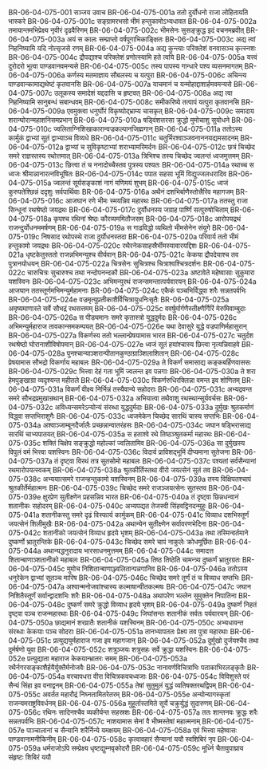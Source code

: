 BR-06-04-075-001  सञ्जय उवाच
BR-06-04-075-001a ततो दुर्योधनो राजा लोहितायति भास्करे
BR-06-04-075-001c सङ्ग्रामरभसो भीमं हन्तुकामोऽभ्यधावत
BR-06-04-075-002a तमायान्तमभिप्रेक्ष्य नृवीरं दृढवैरिणम्
BR-06-04-075-002c भीमसेनः सुसङ्क्रुद्ध इदं वचनमब्रवीत्
BR-06-04-075-003a अयं स कालः सम्प्राप्तो वर्षपूगाभिकाङ्क्षितः
BR-06-04-075-003c अद्य त्वां निहनिष्यामि यदि नोत्सृजसे रणम्
BR-06-04-075-004a अद्य कुन्त्याः परिक्लेशं वनवासञ्च कृत्स्नशः
BR-06-04-075-004c द्रौपद्याश्च परिक्लेशं प्रणोत्स्यामि हते त्वयि
BR-06-04-075-005a यत्त्वं दुरोदरो भूत्वा पाण्डवानवमन्यसे
BR-06-04-075-005c तस्य पापस्य गान्धारे पश्य व्यसनमागतम्
BR-06-04-075-006a कर्णस्य मतमाज्ञाय सौबलस्य च यत्पुरा
BR-06-04-075-006c अचिन्त्य पाण्डवान्कामाद्यथेष्टं कृतवानसि
BR-06-04-075-007a याचमानं च यन्मोहाद्दाशार्हमवमन्यसे
BR-06-04-075-007c उलूकस्य समादेशं यद्ददासि च हृष्टवत्
BR-06-04-075-008a अद्य त्वा निहनिष्यामि सानुबन्धं सबान्धवम्
BR-06-04-075-008c समीकरिष्ये तत्पापं यत्पुरा कृतवानसि
BR-06-04-075-009a एवमुक्त्वा धनुर्घोरं विकृष्योद्भ्राम्य चासकृत्
BR-06-04-075-009c समादाय शरान्घोरान्महाशनिसमप्रभान्
BR-06-04-075-010a षड्विंशत्तरसा क्रुद्धो मुमोचाशु सुयोधने
BR-06-04-075-010c ज्वलिताग्निशिखाकारान्वज्रकल्पानजिह्मगान्
BR-06-04-075-011a ततोऽस्य कार्मुकं द्वाभ्यां सूतं द्वाभ्याञ्च विव्यधे
BR-06-04-075-011c चतुर्भिरश्वाञ्जवनाननयद्यमसादनम्
BR-06-04-075-012a द्वाभ्यां च सुविकृष्टाभ्यां शराभ्यामरिमर्दनः
BR-06-04-075-012c छत्रं चिच्छेद समरे राज्ञस्तस्य रथोत्तमात्
BR-06-04-075-013a त्रिभिश्च तस्य चिच्छेद ज्वलन्तं ध्वजमुत्तमम्
BR-06-04-075-013c छित्त्वा तं च ननादोच्चैस्तव पुत्रस्य पश्यतः
BR-06-04-075-014a रथाच्च स ध्वजः श्रीमान्नानारत्नविभूषितः
BR-06-04-075-014c पपात सहसा भूमिं विद्युज्जलधरादिव
BR-06-04-075-015a ज्वलन्तं सूर्यसङ्काशं नागं मणिमयं शुभम्
BR-06-04-075-015c ध्वजं कुरुपतेश्छिन्नं ददृशुः सर्वपार्थिवाः
BR-06-04-075-016a अथैनं दशभिर्बाणैस्तोत्त्रैरिव महागजम्
BR-06-04-075-016c आजघान रणे भीमः स्मयन्निव महारथः
BR-06-04-075-017a ततस्तु राजा सिन्धूनां रथश्रेष्ठो जयद्रथः
BR-06-04-075-017c दुर्योधनस्य जग्राह पार्ष्णिं सत्पुरुषोचिताम्
BR-06-04-075-018a कृपश्च रथिनां श्रेष्ठः कौरव्यममितौजसम्
BR-06-04-075-018c आरोपयद्रथं राजन्दुर्योधनममर्षणम्
BR-06-04-075-019a स गाढविद्धो व्यथितो भीमसेनेन संयुगे
BR-06-04-075-019c निषसाद रथोपस्थे राजा दुर्योधनस्तदा
BR-06-04-075-020a परिवार्य ततो भीमं हन्तुकामो जयद्रथः
BR-06-04-075-020c रथैरनेकसाहस्रैर्भीमस्यावारयद्दिशः
BR-06-04-075-021a धृष्टकेतुस्ततो राजन्नभिमन्युश्च वीर्यवान्
BR-06-04-075-021c केकया द्रौपदेयाश्च तव पुत्रानयोधयन्
BR-06-04-075-022a चित्रसेनः सुचित्रश्च चित्राश्वश्चित्रदर्शनः
BR-06-04-075-022c चारुचित्रः सुचारुश्च तथा नन्दोपनन्दकौ
BR-06-04-075-023a अष्टावेते महेष्वासाः सुकुमारा यशस्विनः
BR-06-04-075-023c अभिमन्युरथं राजन्समन्तात्पर्यवारयन्
BR-06-04-075-024a आजघान ततस्तूर्णमभिमन्युर्महामनाः
BR-06-04-075-024c एकैकं पञ्चभिर्विद्ध्वा शरैः सन्नतपर्वभिः
BR-06-04-075-024e वज्रमृत्युप्रतीकाशैर्विचित्रायुधनिःसृतैः
BR-06-04-075-025a अमृष्यमाणास्ते सर्वे सौभद्रं रथसत्तमम्
BR-06-04-075-025c ववर्षुर्मार्गणैस्तीक्ष्णैर्गिरिं मेरुमिवाम्बुदाः
BR-06-04-075-026a स पीड्यमानः समरे कृतास्त्रो युद्धदुर्मदः
BR-06-04-075-026c अभिमन्युर्महाराज तावकान्समकम्पयत्
BR-06-04-075-026e यथा देवासुरे युद्धे वज्रपाणिर्महासुरान्
BR-06-04-075-027a विकर्णस्य ततो भल्लान्प्रेषयामास भारत
BR-06-04-075-027c चतुर्दश रथश्रेष्ठो घोरानाशीविषोपमान्
BR-06-04-075-027e ध्वजं सूतं हयांश्चास्य छित्त्वा नृत्यन्निवाहवे
BR-06-04-075-028a पुनश्चान्याञ्शरान्पीतानकुण्ठाग्राञ्शिलाशितान्
BR-06-04-075-028c प्रेषयामास सौभद्रो विकर्णाय महाबलः
BR-06-04-075-029a ते विकर्णं समासाद्य कङ्कबर्हिणवाससः
BR-06-04-075-029c भित्त्वा देहं गता भूमिं ज्वलन्त इव पन्नगाः
BR-06-04-075-030a ते शरा हेमपुङ्खाग्रा व्यदृश्यन्त महीतले
BR-06-04-075-030c विकर्णरुधिरक्लिन्ना वमन्त इव शोणितम्
BR-06-04-075-031a विकर्णं वीक्ष्य निर्भिन्नं तस्यैवान्ये सहोदराः
BR-06-04-075-031c अभ्यद्रवन्त समरे सौभद्रप्रमुखान्रथान्
BR-06-04-075-032a अभियात्वा तथैवाशु रथस्थान्सूर्यवर्चसः
BR-06-04-075-032c अविध्यन्समरेऽन्योन्यं संरब्धा युद्धदुर्मदाः
BR-06-04-075-033a दुर्मुखः श्रुतकर्माणं विद्ध्वा सप्तभिराशुगैः
BR-06-04-075-033c ध्वजमेकेन चिच्छेद सारथिं चास्य सप्तभिः
BR-06-04-075-034a अश्वाञ्जाम्बूनदैर्जालैः प्रच्छन्नान्वातरंहसः
BR-06-04-075-034c जघान षड्भिरासाद्य सारथिं चाभ्यपातयत्
BR-06-04-075-035a स हताश्वे रथे तिष्ठञ्श्रुतकर्मा महारथः
BR-06-04-075-035c शक्तिं चिक्षेप सङ्क्रुद्धो महोल्कां ज्वलितामिव
BR-06-04-075-036a सा दुर्मुखस्य विपुलं वर्म भित्त्वा यशस्विनः
BR-06-04-075-036c विदार्य प्राविशद्भूमिं दीप्यमाना सुतेजना
BR-06-04-075-037a तं दृष्ट्वा विरथं तत्र सुतसोमो महाबलः
BR-06-04-075-037c पश्यतां सर्वसैन्यानां रथमारोपयत्स्वकम्
BR-06-04-075-038a श्रुतकीर्तिस्तथा वीरो जयत्सेनं सुतं तव
BR-06-04-075-038c अभ्ययात्समरे राजन्हन्तुकामो यशस्विनम्
BR-06-04-075-039a तस्य विक्षिपतश्चापं श्रुतकीर्तेर्महात्मनः
BR-06-04-075-039c चिच्छेद समरे राजञ्जयत्सेनः सुतस्तव
BR-06-04-075-039e क्षुरप्रेण सुतीक्ष्णेन प्रहसन्निव भारत
BR-06-04-075-040a तं दृष्ट्वा छिन्नधन्वानं शतानीकः सहोदरम्
BR-06-04-075-040c अभ्यपद्यत तेजस्वी सिंहवद्विनदन्मुहुः
BR-06-04-075-041a शतानीकस्तु समरे दृढं विस्फार्य कार्मुकम्
BR-06-04-075-041c विव्याध दशभिस्तूर्णं जयत्सेनं शिलीमुखैः
BR-06-04-075-042a अथान्येन सुतीक्ष्णेन सर्वावरणभेदिना
BR-06-04-075-042c शतानीको जयत्सेनं विव्याध हृदये भृशम्
BR-06-04-075-043a तथा तस्मिन्वर्तमाने दुष्कर्णो भ्रातुरन्तिके
BR-06-04-075-043c चिच्छेद समरे चापं नाकुलेः क्रोधमूर्छितः
BR-06-04-075-044a अथान्यद्धनुरादाय भारसाधनमुत्तमम्
BR-06-04-075-044c समादत्त शितान्बाणाञ्शतानीको महाबलः
BR-06-04-075-045a तिष्ठ तिष्ठेति चामन्त्र्य दुष्कर्णं भ्रातुरग्रतः
BR-06-04-075-045c मुमोच निशितान्बाणाञ्ज्वलितान्पन्नगानिव
BR-06-04-075-046a ततोऽस्य धनुरेकेन द्वाभ्यां सूतञ्च मारिष
BR-06-04-075-046c चिच्छेद समरे तूर्णं तं च विव्याध सप्तभिः
BR-06-04-075-047a अश्वान्मनोजवांश्चास्य कल्माषान्वीतकल्मषः
BR-06-04-075-047c जघान निशितैस्तूर्णं सर्वान्द्वादशभिः शरैः
BR-06-04-075-048a अथापरेण भल्लेन सुमुक्तेन निपातिना
BR-06-04-075-048c दुष्कर्णं समरे क्रुद्धो विव्याध हृदये भृशम्
BR-06-04-075-049a दुष्कर्णं निहतं दृष्ट्वा पञ्च राजन्महारथाः
BR-06-04-075-049c जिघांसन्तः शतानीकं सर्वतः पर्यवारयन्
BR-06-04-075-050a छाद्यमानं शरव्रातैः शतानीकं यशस्विनम्
BR-06-04-075-050c अभ्यधावन्त संरब्धाः केकयाः पञ्च सोदराः
BR-06-04-075-051a तानभ्यापततः प्रेक्ष्य तव पुत्रा महारथाः
BR-06-04-075-051c प्रत्युद्ययुर्महाराज गजा इव महागजान्
BR-06-04-075-052a दुर्मुखो दुर्जयश्चैव तथा दुर्मर्षणो युवा
BR-06-04-075-052c शत्रुञ्जयः शत्रुसहः सर्वे क्रुद्धा यशस्विनः
BR-06-04-075-052e प्रत्युद्याता महाराज केकयान्भ्रातरः समम्
BR-06-04-075-053a रथैर्नगरसङ्काशैर्हयैर्युक्तैर्मनोजवैः
BR-06-04-075-053c नानावर्णविचित्राभिः पताकाभिरलङ्कृतैः
BR-06-04-075-054a वरचापधरा वीरा विचित्रकवचध्वजाः
BR-06-04-075-054c विविशुस्ते परं सैन्यं सिंहा इव वनाद्वनम्
BR-06-04-075-055a तेषां सुतुमुलं युद्धं व्यतिषक्तरथद्विपम्
BR-06-04-075-055c अवर्तत महारौद्रं निघ्नतामितरेतरम्
BR-06-04-075-055e अन्योन्यागस्कृतां राजन्यमराष्ट्रविवर्धनम्
BR-06-04-075-056a मुहूर्तास्तमिते सूर्ये चक्रुर्युद्धं सुदारुणम्
BR-06-04-075-056c रथिनः सादिनश्चैव व्यकीर्यन्त सहस्रशः
BR-06-04-075-057a ततः शान्तनवः क्रुद्धः शरैः सन्नतपर्वभिः
BR-06-04-075-057c नाशयामास सेनां वै भीष्मस्तेषां महात्मनाम्
BR-06-04-075-057e पाञ्चालानां च सैन्यानि शरैर्निन्ये यमक्षयम्
BR-06-04-075-058a एवं भित्त्वा महेष्वासः पाण्डवानामनीकिनीम्
BR-06-04-075-058c कृत्वावहारं सैन्यानां ययौ स्वशिबिरं नृप
BR-06-04-075-059a धर्मराजोऽपि सम्प्रेक्ष्य धृष्टद्युम्नवृकोदरौ
BR-06-04-075-059c मूर्ध्नि चैतावुपाघ्राय संहृष्टः शिबिरं ययौ

